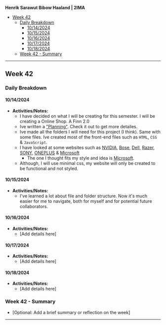 **Henrik Sarawut Bibow Haaland | 2IMA**


- [Week 42](#week-42)
  - [Daily Breakdown](#daily-breakdown)
    - [10/14/2024](#10142024)
    - [10/15/2024](#10152024)
    - [10/16/2024](#10162024)
    - [10/17/2024](#10172024)
    - [10/18/2024](#10182024)
  - [Week 42 - Summary](#week-42---summary)

---

## Week 42 

### Daily Breakdown

#### 10/14/2024
- **Activities/Notes:**
  - I have decided on what I will be creating for this semester. I will be creating a Online Shop. A Finn 2.0 
  - Ive written a ["Planning"](../docs/Part1%20Planning.md). Check it out to get more detailes.
  - Ive made all the folders I will need for this project (I think). Same with some files. Ive created most of the front-end files such as `HTML`, `CSS` & `JavaScript`.
  - I have looked at some websites such as 
  [NVIDIA](https://www.nvidia.com/nb-no/), 
  [Bose](https://www.bose.com/home), 
  [Dell](https://www.dell.com/no-no), 
  [Razer](https://www.razer.com/), 
  [SONY](https://www.sony.com/en/), 
  [ONEPLUS](https://www.oneplus.com/no) & 
  [Microsoft](https://www.microsoft.com/en-us/store/b/sale)
    - The one I thought fits my style and idea is [Microsoft](https://www.microsoft.com/en-us/store/b/sale).
  - Although, I will use minimal css, my website will only be created to be functional and not styled.
#### 10/15/2024
- **Activities/Notes:**
  - I've learned a lot about file and folder structure. Now it's much easier for me to navigate, both for myself and for potential future collaborators.

#### 10/16/2024
- **Activities/Notes:**
  - [Add details here]

#### 10/17/2024
- **Activities/Notes:**
  - [Add details here]

#### 10/18/2024
- **Activities/Notes:**
  - [Add details here]

### Week 42 - Summary
- [Optional: Add a brief summary or reflection on the week]

---




